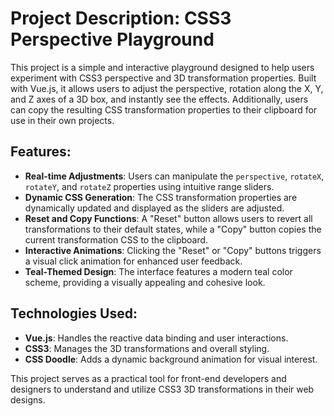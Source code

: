 # Project Description: CSS3 Perspective Playground

This project is a simple and interactive playground designed to help users experiment with CSS3 perspective and 3D transformation properties. Built with Vue.js, it allows users to adjust the perspective, rotation along the X, Y, and Z axes of a 3D box, and instantly see the effects. Additionally, users can copy the resulting CSS transformation properties to their clipboard for use in their own projects.

## Features:
- **Real-time Adjustments**: Users can manipulate the `perspective`, `rotateX`, `rotateY`, and `rotateZ` properties using intuitive range sliders.
- **Dynamic CSS Generation**: The CSS transformation properties are dynamically updated and displayed as the sliders are adjusted.
- **Reset and Copy Functions**: A "Reset" button allows users to revert all transformations to their default states, while a "Copy" button copies the current transformation CSS to the clipboard.
- **Interactive Animations**: Clicking the "Reset" or "Copy" buttons triggers a visual click animation for enhanced user feedback.
- **Teal-Themed Design**: The interface features a modern teal color scheme, providing a visually appealing and cohesive look.

## Technologies Used:
- **Vue.js**: Handles the reactive data binding and user interactions.
- **CSS3**: Manages the 3D transformations and overall styling.
- **CSS Doodle**: Adds a dynamic background animation for visual interest.

This project serves as a practical tool for front-end developers and designers to understand and utilize CSS3 3D transformations in their web designs.
